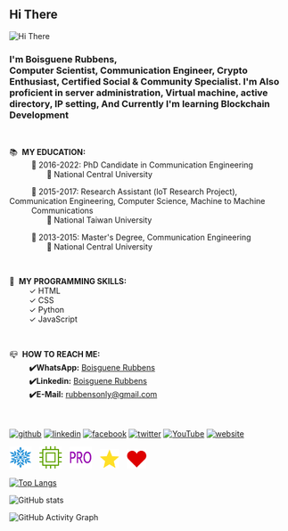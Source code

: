 ## Hi There
![Hi There](https://img.freepik.com/premium-vector/welcome-banner-word-white-background-colorful-rainbow-sign-label-design-wallpaper-vector-illustration_87543-10859.jpg?w=2000)


### I'm Boisguene Rubbens, <br> Computer Scientist, Communication Engineer, Crypto Enthusiast, Certified Social & Community Specialist. I'm Also proficient in server administration, Virtual machine, active directory, IP setting, And Currently I'm learning Blockchain Development <br> 
 
 <br>
 
📚&nbsp;&nbsp;**MY EDUCATION:**<br>
&nbsp;&nbsp;&nbsp;&nbsp;&nbsp;&nbsp;&nbsp;&nbsp;&nbsp; 📘 2016-2022: PhD Candidate in Communication Engineering <br>
&nbsp;&nbsp;&nbsp;&nbsp;&nbsp;&nbsp;&nbsp;&nbsp;&nbsp;&nbsp;&nbsp;&nbsp;&nbsp;&nbsp;&nbsp;&nbsp;&nbsp;🏫 National Central University<br>

&nbsp;&nbsp;&nbsp;&nbsp;&nbsp;&nbsp;&nbsp;&nbsp;&nbsp; 📗 2015-2017: Research Assistant (loT Research Project), Communication Engineering, Computer Science, Machine to Machine <br>
&nbsp;&nbsp;&nbsp;&nbsp;&nbsp;&nbsp;&nbsp;&nbsp;&nbsp;      Communications<br>
&nbsp;&nbsp;&nbsp;&nbsp;&nbsp;&nbsp;&nbsp;&nbsp;&nbsp;&nbsp;&nbsp;&nbsp;&nbsp;&nbsp;&nbsp;&nbsp;&nbsp;🏫 National Taiwan University<br>

&nbsp;&nbsp;&nbsp;&nbsp;&nbsp;&nbsp;&nbsp;&nbsp;&nbsp; 📗 2013-2015: Master's Degree, Communication Engineering<br> 
&nbsp;&nbsp;&nbsp;&nbsp;&nbsp;&nbsp;&nbsp;&nbsp;&nbsp;&nbsp;&nbsp;&nbsp;&nbsp;&nbsp;&nbsp;&nbsp;&nbsp;🏫 National Central University<br>

<br>
 
 
 📜&nbsp;&nbsp;**MY PROGRAMMING SKILLS:**<br>
&nbsp;&nbsp;&nbsp;&nbsp;&nbsp;&nbsp;&nbsp;&nbsp;&nbsp;✓ HTML<br>
&nbsp;&nbsp;&nbsp;&nbsp;&nbsp;&nbsp;&nbsp;&nbsp;&nbsp;✓ CSS<br>
&nbsp;&nbsp;&nbsp;&nbsp;&nbsp;&nbsp;&nbsp;&nbsp;&nbsp;✓ Python<br>
&nbsp;&nbsp;&nbsp;&nbsp;&nbsp;&nbsp;&nbsp;&nbsp;&nbsp;✓ JavaScript<br>

<br>

📪&nbsp;&nbsp;**HOW TO REACH ME:**<br> 
&nbsp;&nbsp;&nbsp;&nbsp;&nbsp;&nbsp;&nbsp;&nbsp;&nbsp;**✔️WhatsApp:** [Boisguene Rubbens](https://wa.me+18039561781)<br>
&nbsp;&nbsp;&nbsp;&nbsp;&nbsp;&nbsp;&nbsp;&nbsp;&nbsp;**✔️Linkedin:** [Boisguene Rubbens](https://www.linkedin.com/in/boisguenerubbens/)<br>
&nbsp;&nbsp;&nbsp;&nbsp;&nbsp;&nbsp;&nbsp;&nbsp;&nbsp;**✔️E-Mail:** rubbensonly@gmail.com <br> 
<br><br>



[<img src='https://cdn.jsdelivr.net/npm/simple-icons@3.0.1/icons/github.svg' alt='github' height='40'>](https://github.com/Benzsoft)  [<img src='https://cdn.jsdelivr.net/npm/simple-icons@3.0.1/icons/linkedin.svg' alt='linkedin' height='40'>](https://www.linkedin.com/in/boisguenerubbens/)  [<img src='https://cdn.jsdelivr.net/npm/simple-icons@3.0.1/icons/facebook.svg' alt='facebook' height='40'>](https://www.facebook.com/Benzsoft)  [<img src='https://cdn.jsdelivr.net/npm/simple-icons@3.0.1/icons/twitter.svg' alt='twitter' height='40'>](https://twitter.com/berkhos)  [<img src='https://cdn.jsdelivr.net/npm/simple-icons@3.0.1/icons/youtube.svg' alt='YouTube' height='40'>](https://www.youtube.com/channel/#)  [<img src='https://cdn.jsdelivr.net/npm/simple-icons@3.0.1/icons/icloud.svg' alt='website' height='40'>](https://berkhosconsulting.com/)  

<a href='https://archiveprogram.github.com/'><img src='https://raw.githubusercontent.com/acervenky/animated-github-badges/master/assets/acbadge.gif' width='40' height='40'></a> <a href='https://docs.github.com/en/developers'><img src='https://raw.githubusercontent.com/acervenky/animated-github-badges/master/assets/devbadge.gif' width='40' height='40'></a> <a href='https://github.com/pricing'><img src='https://raw.githubusercontent.com/acervenky/animated-github-badges/master/assets/pro.gif' width='40' height='40'></a> <a href='https://stars.github.com/'><img src='https://raw.githubusercontent.com/acervenky/animated-github-badges/master/assets/starbadge.gif' width='35' height='35'></a> <a href='https://docs.github.com/en/github/supporting-the-open-source-community-with-github-sponsors'><img src='https://raw.githubusercontent.com/acervenky/animated-github-badges/master/assets/sponsorbadge.gif' width='35' height='35'></a> 

[![Top Langs](https://github-readme-stats.vercel.app/api/top-langs/?username=Benzsoft)](https://github.com/anuraghazra/github-readme-stats)

![GitHub stats](https://github-readme-stats.vercel.app/api?username=Benzsoft&show_icons=true&count_private=true)  

![GitHub Activity Graph](https://activity-graph.herokuapp.com/graph?username=Benzsoft)  

